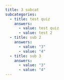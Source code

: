 ```yaml
---
title: 3 subcat
subcategories:
  - title: test quiz
    answers:
      - value: test quiz
      - value: test 2
  - title: sub 2
    answers:
      - value: "3"
      - value: "4"
  - title: sub 3
    answers:
      - value: "3"
      - value: "4"
---
```


